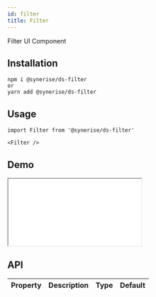 ```yaml
---
id: filter
title: Filter
---
```


Filter UI Component

## Installation
```
npm i @synerise/ds-filter
or
yarn add @synerise/ds-filter
```

## Usage
```
import Filter from '@synerise/ds-filter'

<Filter />

```

## Demo

<iframe src="/storybook-static/iframe.html?id=components-filter--default"></iframe>

## API

| Property | Description | Type | Default |
| --- | --- | --- | --- |
